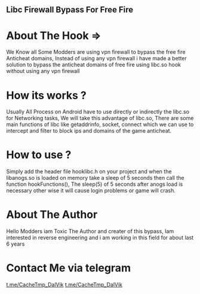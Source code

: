 ## Libc Firewall Bypass For Free Fire 

# About The Hook =>
We Know all Some Modders are using vpn firewall to bypass the free fire Anticheat domains, Instead of using any vpn firewall i have made a better solution to bypass the anticheat domains of free fire using libc.so hook without using any vpn firewall


# How its works ?
Usually All Process on Android have to use directly or indirectly the libc.so for Networking tasks, We will take this advantage of libc.so, There are some main functions of libc like getaddrinfo, socket, connect which we can use to intercept and filter to block ips and domains of the game anticheat.

# How to use ?
Simply add the header file hooklibc.h on your project and when the libanogs.so is loaded on memory take a sleep of 5 seconds then call the function hookFunctions(), The sleep(5) of 5 seconds after anogs load is necessary other wise it will cause login problems or game will crash.

# About The Author 
Hello Modders iam Toxic The Author and creater of this bypass, Iam interested in reverse engineering and i am working in this field for about last 6 years 

# Contact Me via telegram 


[t.me/CacheTmp_DalVik](URL)
[t.me/CacheTmp_DalVik](URL)



